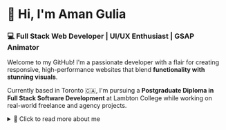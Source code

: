 # 👋 Hi, I'm Aman Gulia

### 💻 Full Stack Web Developer | UI/UX Enthusiast | GSAP Animator

Welcome to my GitHub! I'm a passionate developer with a flair for creating responsive, high-performance websites that blend **functionality with stunning visuals**.
  
Currently based in Toronto 🇨🇦, I'm pursuing a **Postgraduate Diploma in Full Stack Software Development** at Lambton College while working on real-world freelance and agency projects.
<details>
  <summary>📖 Click to read more about me</summary>
---

## 🚀 What I Do

- 🔧 **Build scalable, modern web apps** using the MERN stack
- 🎨 **Design immersive user interfaces** with GSAP, ScrollTrigger, and smooth scroll libraries like Lenis
- ⚙️ **Optimize performance** with image compression, code splitting, minification, and Lighthouse auditing
- 📦 **Integrate real-world services** (Stripe, WhatsApp API, Shiprocket, Zoom SDK, Brevo, etc.)
- 📲 **Develop responsive sites** for startups, businesses, and e-commerce platforms

---

## 🧩 Featured Client Projects

### [🎯 20 Degrees](https://www.20deg.com)
California-based wellness startup site with Stripe integration, webpack optimization, and GSAP-powered effects.

### [🌐 1 Web Solutions](https://github.com/amangulia4610/1Websolutions)
Full agency website with scroll-triggered GSAP animations, Locomotive Scroll, and 99/100 Lighthouse performance.

### [🧠 WizKidz Club](https://www.wizkidzclub.com)
LMS + eCommerce site for a US-based kids coding club with cart system, course pages, and custom admin panel.

### [💻  Nerdslane](https://github.com/amangulia4610/Nerdslane)
US-based software development company’s site built with GSAP animations, Brevo integration, and responsive mobile design.

---

## 🛠 Tech Stack

**Languages & Frameworks:**  
`JavaScript`, `HTML`, `CSS`, `MERN Stack`, `React`, `Node.js`, `Express`

**Libraries & Tools:**  
`GSAP`, `ScrollTrigger`, `Lenis`, `Locomotive Scroll`, `Stripe`, `WordPress`, `Postman`, `Git`, `Webpack`

**Databases:**  
`MongoDB`, `MySQL`, `MSSQL`

**Other:**  
`REST APIs`, `Agile`, `UI/UX Design`, `Performance Optimization`, `SEO`, `Digital Marketing`

---

> “Code is not just syntax. It’s design, performance, and experience — all rolled into one.”

Thanks for stopping by! 🙌
</details>
